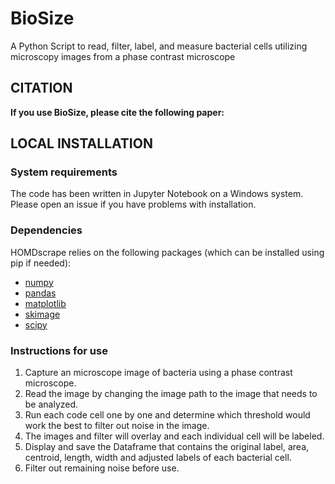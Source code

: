 # BioSize
A Python Script to read, filter, label, and measure bacterial cells utilizing microscopy images from a phase contrast microscope

## CITATION 
**If you use BioSize, please cite the following paper:**



## LOCAL INSTALLATION
### System requirements
The code has been written in Jupyter Notebook on a Windows system. Please open an issue if you have problems with installation. 
### Dependencies
HOMDscrape relies on the following packages (which can be installed using pip if needed):
- [numpy](https://numpy.org/)
- [pandas](https://pandas.pydata.org/)
- [matplotlib](https://matplotlib.org/)
- [skimage](https://scikit-image.org/)
- [scipy](https://scipy.org/)

### Instructions for use
1. Capture an microscope image of bacteria using a phase contrast microscope.
2. Read the image by changing the image path to the image that needs to be analyzed.
3. Run each code cell one by one and determine which threshold would work the best to filter out noise in the image.
4. The images and filter will overlay and each individual cell will be labeled.
5. Display and save the Dataframe that contains the original label, area, centroid, length, width and adjusted labels of each bacterial cell.
6. Filter out remaining noise before use. 
